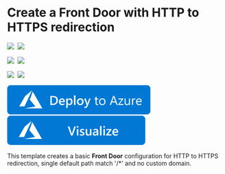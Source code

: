 # Create a Front Door with HTTP to HTTPS redirection

<IMG SRC="https://azurequickstartsservice.blob.core.windows.net/badges/101-front-door-create-redirect/PublicLastTestDate.svg" />&nbsp;
<IMG SRC="https://azurequickstartsservice.blob.core.windows.net/badges/101-front-door-create-redirect/PublicDeployment.svg" />&nbsp;

<IMG SRC="https://azurequickstartsservice.blob.core.windows.net/badges/101-front-door-create-redirect/FairfaxLastTestDate.svg" />&nbsp;
<IMG SRC="https://azurequickstartsservice.blob.core.windows.net/badges/101-front-door-create-redirect/FairfaxDeployment.svg" />&nbsp;

<IMG SRC="https://azurequickstartsservice.blob.core.windows.net/badges/101-front-door-create-redirect/BestPracticeResult.svg" />&nbsp;
<IMG SRC="https://azurequickstartsservice.blob.core.windows.net/badges/101-front-door-create-redirect/CredScanResult.svg" />&nbsp;

<a href="https://portal.azure.com/#create/Microsoft.Template/uri/https%3A%2F%2Fraw.githubusercontent.com%2FAzure%2Fazure-quickstart-templates%2Fmaster%2F101-front-door-create-redirect%2Fazuredeploy.json" target="_blank">
    <img src="https://raw.githubusercontent.com/Azure/azure-quickstart-templates/master/1-CONTRIBUTION-GUIDE/images/deploytoazure.svg?sanitize=true"/>
</a>
<a href="http://armviz.io/#/?load=https%3A%2F%2Fraw.githubusercontent.com%2FAzure%2Fazure-quickstart-templates%2Fmaster%2F101-front-door-create-redirect%2Fazuredeploy.json" target="_blank">
<img src="https://raw.githubusercontent.com/Azure/azure-quickstart-templates/master/1-CONTRIBUTION-GUIDE/images/visualizebutton.svg?sanitize=true"/>
</a>

This template creates a basic **Front Door** configuration for HTTP to HTTPS redirection, single default path match '/*' and no custom domain.
